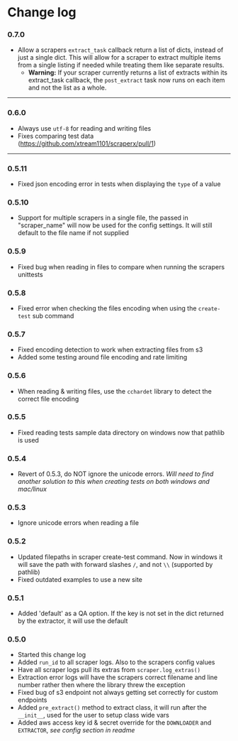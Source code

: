 # Change log

### 0.7.0
- Allow a scrapers `extract_task` callback return a list of dicts, instead of just a single dict. This will allow for a scraper to extract multiple items from a single listing if needed while treating them like separate results.
  - **Warning:** If your scraper currently returns a list of extracts within its extract_task callback, the `post_extract` task now runs on each item and not the list as a whole.

---

### 0.6.0
- Always use `utf-8` for reading and writing files
- Fixes comparing test data (https://github.com/xtream1101/scraperx/pull/1)

---

### 0.5.11
- Fixed json encoding error in tests when displaying the `type` of a value

### 0.5.10
- Support for multiple scrapers in a single file, the passed in "scraper_name" will now be used for the config settings. It will still default to the file name if not supplied

### 0.5.9
- Fixed bug when reading in files to compare when running the scrapers unittests

### 0.5.8
- Fixed error when checking the files encoding when using the `create-test` sub command

### 0.5.7
- Fixed encoding detection to work when extracting files from s3
- Added some testing around file encoding and rate limiting

### 0.5.6
- When reading & writing files, use the `cchardet` library to detect the correct file encoding

### 0.5.5
- Fixed reading tests sample data directory on windows now that pathlib is used

### 0.5.4
- Revert of 0.5.3, do NOT ignore the unicode errors. _Will need to find another solution to this when creating tests on both windows and mac/linux_

### 0.5.3
- Ignore unicode errors when reading a file

### 0.5.2
- Updated filepaths in scraper create-test command. Now in windows it will save the path with forward slashes `/`, and not `\\` (supported by pathlib)
- Fixed outdated examples to use a new site

### 0.5.1
- Added 'default' as a QA option. If the key is not set in the dict returned by the extractor, it will use the default

### 0.5.0
- Started this change log
- Added `run_id` to all scraper logs. Also to the scrapers config values
- Have all scraper logs pull its extras from `scraper.log_extras()`
- Extraction error logs will have the scrapers correct filename and line number rather then where the library threw the exception
- Fixed bug of s3 endpoint not always getting set correctly for custom endpoints
- Added `pre_extract()` method to extract class, it will run after the `__init__`, used for the user to setup class wide vars
- Added aws access key id & secret override for the `DOWNLOADER` and `EXTRACTOR`, _see config section in readme_
